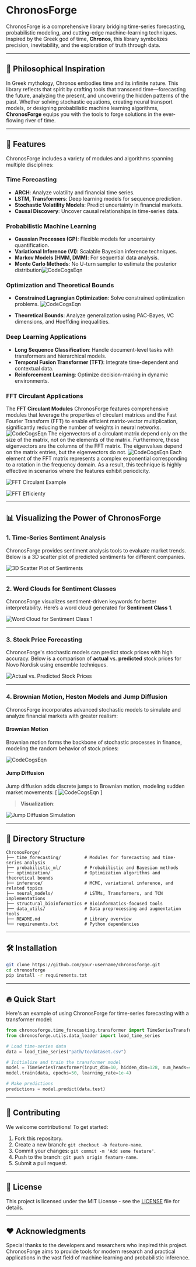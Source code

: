 # ChronosForge

ChronosForge is a comprehensive library bridging time-series forecasting, probabilistic modeling, and cutting-edge machine-learning techniques. Inspired by the Greek god of time, **Chronos**, this library symbolizes precision, inevitability, and the exploration of truth through data.

---

## 🌌 Philosophical Inspiration

In Greek mythology, Chronos embodies time and its infinite nature. This library reflects that spirit by crafting tools that transcend time—forecasting the future, analyzing the present, and uncovering the hidden patterns of the past. Whether solving stochastic equations, creating neural transport models, or designing probabilistic machine learning algorithms, **ChronosForge** equips you with the tools to forge solutions in the ever-flowing river of time.

---

## 🚀 Features

ChronosForge includes a variety of modules and algorithms spanning multiple disciplines:

### **Time Forecasting**
- **ARCH**: Analyze volatility and financial time series.
- **LSTM, Transformers**: Deep learning models for sequence prediction.
- **Stochastic Volatility Models**: Predict uncertainty in financial markets.
- **Causal Discovery**: Uncover causal relationships in time-series data.

### **Probabilistic Machine Learning**
- **Gaussian Processes (GP)**: Flexible models for uncertainty quantification.
- **Variational Inference (VI)**: Scalable Bayesian inference techniques.
- **Markov Models (HMM, DMM)**: For sequential data analysis.
- **Monte Carlo Methods**: No U-turn sampler to estimate the posterior distribution![CodeCogsEqn](https://github.com/user-attachments/assets/e6ca9fe8-3f34-4359-8936-459e4b0382f8)


### **Optimization and Theoretical Bounds**
- **Constrained Lagrangian Optimization**: Solve constrained optimization problems.
![CodeCogsEqn](https://github.com/user-attachments/assets/f38dd6cf-7fc1-4ffe-89b7-54a6d8ba44ae)

- **Theoretical Bounds**: Analyze generalization using PAC-Bayes, VC dimensions, and Hoeffding inequalities.

### **Deep Learning Applications**
- **Long Sequence Classification**: Handle document-level tasks with transformers and hierarchical models.
- **Temporal Fusion Transformer (TFT)**: Integrate time-dependent and contextual data.
- **Reinforcement Learning**: Optimize decision-making in dynamic environments.

### **FFT Circulant Applications**
The **FFT Circulant Modules** ChronosForge features comprehensive modules that leverage the properties of circulant matrices and the Fast Fourier Transform (FFT) to enable efficient matrix-vector multiplication, significantly reducing the number of weights in neural networks.
![CodeCogsEqn](https://github.com/user-attachments/assets/20b050c3-0207-4f0b-aed3-2f52ab55dc61)
The eigenvectors of a circulant matrix depend only on the size of the matrix, not on the elements of the matrix. Furthermore, these eigenvectors are the columns of the FFT matrix. The eigenvalues depend on the matrix entries, but the eigenvectors do not.
![CodeCogsEqn](https://github.com/user-attachments/assets/07c0c15d-5027-4899-8732-4e56a309542c)
Each element of the FFT matrix represents a complex exponential corresponding to a rotation in the frequency domain. As a result, this technique is highly effective in scenarios where the features exhibit periodicity.

![FFT Circulant Example](images/fft_circulant_example.png)

![FFT Efficienty](images/FFT_viz.png)

---

## 📊 Visualizing the Power of ChronosForge

### **1. Time-Series Sentiment Analysis**
ChronosForge provides sentiment analysis tools to evaluate market trends. Below is a 3D scatter plot of predicted sentiments for different companies.

![3D Scatter Plot of Sentiments](images/3d_scatter_plot_sentiments.png)

---

### **2. Word Clouds for Sentiment Classes**
ChronosForge visualizes sentiment-driven keywords for better interpretability. Here’s a word cloud generated for **Sentiment Class 1**.

![Word Cloud for Sentiment Class 1](images/word_cloud_sentiment_1.png)

---

### **3. Stock Price Forecasting**
ChronosForge's stochastic models can predict stock prices with high accuracy. Below is a comparison of **actual** vs. **predicted** stock prices for Novo Nordisk using ensemble techniques.

![Actual vs. Predicted Stock Prices](images/stock_price_forecasting.png)

---

### **4. Brownian Motion, Heston Models and Jump Diffusion**
ChronosForge incorporates advanced stochastic models to simulate and analyze financial markets with greater realism:

#### **Brownian Motion**
Brownian motion forms the backbone of stochastic processes in finance, modeling the random behavior of stock prices:

![CodeCogsEqn](https://github.com/user-attachments/assets/19ba8d69-d7c0-47e9-b9b6-c0a9b799bd68)



#### **Jump Diffusion**
Jump diffusion adds discrete jumps to Brownian motion, modeling sudden market movements:
\[
![CodeCogsEqn](https://github.com/user-attachments/assets/309650d1-a11d-4139-b3c0-6f5b2c58a9a3)
\]

> **Visualization**:

![Jump Diffusion Simulation](images/jump_diffusion_simulation.png)

---

## 📁 Directory Structure

```
ChronosForge/
├── time_forecasting/         # Modules for forecasting and time-series analysis
├── probabilistic_ml/         # Probabilistic and Bayesian methods
├── optimization/             # Optimization algorithms and theoretical bounds
├── inference/                # MCMC, variational inference, and related topics
├── neural_models/            # LSTMs, Transformers, and TCN implementations
├── structural_bioinformatics # Bioinformatics-focused tools
├── data_utils/               # Data preprocessing and augmentation tools
├── README.md                 # Library overview
└── requirements.txt          # Python dependencies
```

---

## 🛠️ Installation

```bash
git clone https://github.com/your-username/chronosforge.git
cd chronosforge
pip install -r requirements.txt
```

---

## 🔥 Quick Start

Here's an example of using ChronosForge for time-series forecasting with a transformer model:

```python
from chronosforge.time_forecasting.transformer import TimeSeriesTransformer
from chronosforge.utils.data_loader import load_time_series

# Load time-series data
data = load_time_series("path/to/dataset.csv")

# Initialize and train the transformer model
model = TimeSeriesTransformer(input_dim=10, hidden_dim=128, num_heads=4)
model.train(data, epochs=50, learning_rate=1e-4)

# Make predictions
predictions = model.predict(data.test)
```

---

## 🧪 Contributing

We welcome contributions! To get started:

1. Fork this repository.
2. Create a new branch: `git checkout -b feature-name`.
3. Commit your changes: `git commit -m 'Add some feature'`.
4. Push to the branch: `git push origin feature-name`.
5. Submit a pull request.

---

## 📝 License

This project is licensed under the MIT License - see the [LICENSE](LICENSE) file for details.

---

## ❤️ Acknowledgments

Special thanks to the developers and researchers who inspired this project. ChronosForge aims to provide tools for modern research and practical applications in the vast field of machine learning and probabilistic inference.

